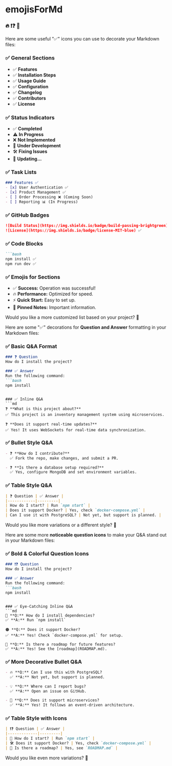 # emojisForMd   
### 🔥  ❗❓  🔴

Here are some useful "✅" icons you can use to decorate your Markdown files:

### ✅ General Sections
- ✅ **Features**
- ✅ **Installation Steps**
- ✅ **Usage Guide**
- ✅ **Configuration**
- ✅ **Changelog**
- ✅ **Contributors**
- ✅ **License**

### ✅ Status Indicators
- ✅ **Completed**
- ⚠️ **In Progress**
- ❌ **Not Implemented**
- 🚀 **Under Development**
- 🛠 **Fixing Issues**
- 🔄 **Updating...**

### ✅ Task Lists
```md
### Features ✅
- [x] User Authentication ✅
- [x] Product Management ✅
- [ ] Order Processing ❌ (Coming Soon)
- [ ] Reporting 📊 (In Progress)
```

### ✅ GitHub Badges
```md
![Build Status](https://img.shields.io/badge/build-passing-brightgreen) ✅  
![License](https://img.shields.io/badge/license-MIT-blue) ✅  
```

### ✅ Code Blocks
```md
```bash
npm install ✅
npm run dev ✅
```

### ✅ Emojis for Sections
- ✅ **Success:** Operation was successful!
- 🔥 **Performance:** Optimized for speed.
- ⚡ **Quick Start:** Easy to set up.
- 📌 **Pinned Notes:** Important information.

Would you like a more customized list based on your project? 🚀

Here are some "✅" decorations for **Question and Answer** formatting in your Markdown files:

### ✅ Basic Q&A Format
```md
### ❓ Question
How do I install the project?

### ✅ Answer
Run the following command:
```bash
npm install
```
```

### ✅ Inline Q&A  
```md
❓ **What is this project about?**  
✅ This project is an inventory management system using microservices.

❓ **Does it support real-time updates?**  
✅ Yes! It uses WebSockets for real-time data synchronization.
```

### ✅ Bullet Style Q&A  
```md
- ❓ **How do I contribute?**  
  ✅ Fork the repo, make changes, and submit a PR.

- ❓ **Is there a database setup required?**  
  ✅ Yes, configure MongoDB and set environment variables.
```

### ✅ Table Style Q&A  
```md
| ❓ Question | ✅ Answer |
|------------|---------|
| How do I start? | Run `npm start` |
| Does it support Docker? | Yes, check `docker-compose.yml` |
| Can I use it with PostgreSQL? | Not yet, but support is planned. |
```

Would you like more variations or a different style? 🚀


Here are some more **noticeable question icons** to make your Q&A stand out in your Markdown files:  

### ✅ Bold & Colorful Question Icons  
```md
### ❗❓ Question  
How do I install the project?

### ✅ Answer  
Run the following command:  
```bash
npm install
```
```

### ✅ Eye-Catching Inline Q&A  
```md
🔵 **Q:** How do I install dependencies?  
✅ **A:** Run `npm install`  

🟠 **Q:** Does it support Docker?  
✅ **A:** Yes! Check `docker-compose.yml` for setup.  

🔴 **Q:** Is there a roadmap for future features?  
✅ **A:** Yes! See the [roadmap](ROADMAP.md).  
```

### ✅ More Decorative Bullet Q&A  
```md
- 🔥 **Q:** Can I use this with PostgreSQL?  
  ✅ **A:** Not yet, but support is planned.

- 💡 **Q:** Where can I report bugs?  
  ✅ **A:** Open an issue on GitHub.

- 🚀 **Q:** Does it support microservices?  
  ✅ **A:** Yes! It follows an event-driven architecture.
```

### ✅ Table Style with Icons  
```md
| ❗❓ Question | ✅ Answer |
|-------------|---------|
| 🎯 How do I start? | Run `npm start` |
| 🛠 Does it support Docker? | Yes, check `docker-compose.yml` |
| 📅 Is there a roadmap? | Yes, see `ROADMAP.md` |
```

Would you like even more variations? 🚀
